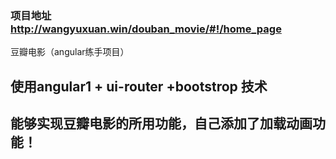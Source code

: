 ### 项目地址   http://wangyuxuan.win/douban_movie/#!/home_page
豆瓣电影（angular练手项目）
## 使用angular1 + ui-router +bootstrop 技术
## 能够实现豆瓣电影的所用功能，自己添加了加载动画功能！
